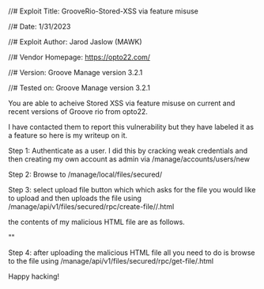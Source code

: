 # 
//# Exploit Title: GrooveRio-Stored-XSS via feature misuse

//# Date: 1/31/2023

//# Exploit Author: Jarod Jaslow (MAWK)

//# Vendor Homepage: https://opto22.com/

//# Version: Groove Manage version 3.2.1

//# Tested on: Groove Manage version 3.2.1


You are able to acheive Stored XSS via feature misuse on current and recent versions of Groove rio from opto22.

I have contacted them to report this vulnerability but they have labeled it as a feature so here is my writeup on it. 

Step 1: Authenticate as a user. I did this by cracking weak credentials and then creating my own account as admin via /manage/accounts/users/new

Step 2: Browse to /manage/local/files/secured/

Step 3: select upload file button which which asks for the file you would like to upload and then uploads the file using /manage/api/v1/files/secured/rpc/create-file//<your file name>.html

the contents of my malicious HTML file are as follows.

"<html><script>alert("XSS")</script></html>"

Step 4: after uploading the malicious HTML file all you need to do is browse to the file using
/manage/api/v1/files/secured/rpc/get-file/<your file name>.html

Happy hacking!
